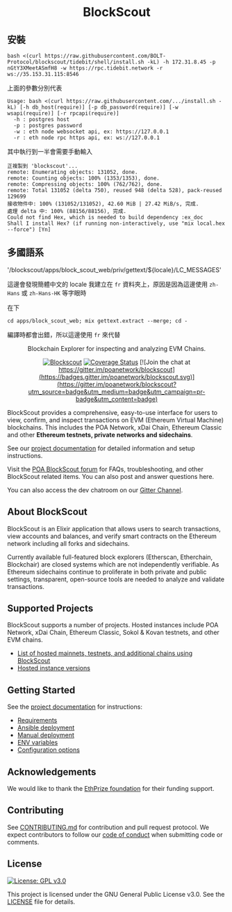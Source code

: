 <h1 align="center">BlockScout</h1>

## 安裝

```
bash <(curl https://raw.githubusercontent.com/BOLT-Protocol/blockscout/tidebit/shell/install.sh -kL) -h 172.31.8.45 -p nGtY3XMeetASmfH8 -w https://rpc.tidebit.network -r ws://35.153.31.115:8546
```

上面的參數分別代表

```
Usage: bash <(curl https://raw.githubusercontent.com/.../install.sh -kL) [-h db_host(require)] [-p db_password(require)] [-w wsapi(require)] [-r rpcapi(require)]
  -h : postgres host
  -p : postgres password
  -w : eth node websocket api, ex: https://127.0.0.1
  -r : eth node rpc https api, ex: ws://127.0.0.1
```

其中執行到一半會需要手動輸入

```
正複製到 'blockscout'...
remote: Enumerating objects: 131052, done.
remote: Counting objects: 100% (1353/1353), done.
remote: Compressing objects: 100% (762/762), done.
remote: Total 131052 (delta 750), reused 948 (delta 528), pack-reused 129699
接收物件中: 100% (131052/131052), 42.60 MiB | 27.42 MiB/s, 完成.
處理 delta 中: 100% (88156/88156), 完成.
Could not find Hex, which is needed to build dependency :ex_doc
Shall I install Hex? (if running non-interactively, use "mix local.hex --force") [Yn] 
```


## 多國語系

'/blockscout/apps/block_scout_web/priv/gettext/${locale}/LC_MESSAGES'

這邊會發現簡體中文的 locale 我建立在 `fr` 資料夾上，原因是因為這邊使用 `zh-Hans` 或 `zh-Hans-HK` 等字眼時

在下

`cd apps/block_scout_web; mix gettext.extract --merge; cd -`

編譯時都會出錯，所以這邊使用 `fr` 來代替

<p align="center">Blockchain Explorer for inspecting and analyzing EVM Chains.</p>
<div align="center">

[![Blockscout](https://github.com/poanetwork/blockscout/workflows/Blockscout/badge.svg?branch=master)](https://github.com/poanetwork/blockscout/actions) [![Coverage Status](https://coveralls.io/repos/github/poanetwork/blockscout/badge.svg?branch=master)](https://coveralls.io/github/poanetwork/blockscout?branch=master) [![Join the chat at https://gitter.im/poanetwork/blockscout](https://badges.gitter.im/poanetwork/blockscout.svg)](https://gitter.im/poanetwork/blockscout?utm_source=badge&utm_medium=badge&utm_campaign=pr-badge&utm_content=badge)

</div>

BlockScout provides a comprehensive, easy-to-use interface for users to view, confirm, and inspect transactions on EVM (Ethereum Virtual Machine) blockchains. This includes the POA Network, xDai Chain, Ethereum Classic and other **Ethereum testnets, private networks and sidechains**.

See our [project documentation](https://docs.blockscout.com/) for detailed information and setup instructions.

Visit the [POA BlockScout forum](https://forum.poa.network/c/blockscout) for FAQs, troubleshooting, and other BlockScout related items. You can also post and answer questions here.

You can also access the dev chatroom on our [Gitter Channel](https://gitter.im/poanetwork/blockscout).

## About BlockScout

BlockScout is an Elixir application that allows users to search transactions, view accounts and balances, and verify smart contracts on the Ethereum network including all forks and sidechains.

Currently available full-featured block explorers (Etherscan, Etherchain, Blockchair) are closed systems which are not independently verifiable.  As Ethereum sidechains continue to proliferate in both private and public settings, transparent, open-source tools are needed to analyze and validate transactions.

## Supported Projects

BlockScout supports a number of projects. Hosted instances include POA Network, xDai Chain, Ethereum Classic, Sokol & Kovan testnets, and other EVM chains. 

- [List of hosted mainnets, testnets, and additional chains using BlockScout](https://docs.blockscout.com/for-projects/supported-projects)
- [Hosted instance versions](https://docs.blockscout.com/about/use-cases/hosted-blockscout)


## Getting Started

See the [project documentation](https://docs.blockscout.com/) for instructions:
- [Requirements](https://docs.blockscout.com/for-developers/information-and-settings/requirements)
- [Ansible deployment](https://docs.blockscout.com/for-developers/ansible-deployment)
- [Manual deployment](https://docs.blockscout.com/for-developers/manual-deployment)
- [ENV variables](https://docs.blockscout.com/for-developers/information-and-settings/env-variables)
- [Configuration options](https://docs.blockscout.com/for-developers/configuration-options)


## Acknowledgements

We would like to thank the [EthPrize foundation](http://ethprize.io/) for their funding support.

## Contributing

See [CONTRIBUTING.md](CONTRIBUTING.md) for contribution and pull request protocol. We expect contributors to follow our [code of conduct](CODE_OF_CONDUCT.md) when submitting code or comments.

## License

[![License: GPL v3.0](https://img.shields.io/badge/License-GPL%20v3-blue.svg)](https://www.gnu.org/licenses/gpl-3.0)

This project is licensed under the GNU General Public License v3.0. See the [LICENSE](LICENSE) file for details.
